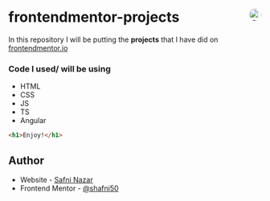 # frontendmentor-projects <img src="https://asset.brandfetch.io/id-7PJzcYu/idDksQWGNy.jpeg" alt="frontend-mentor icon" style="border-radius: 50%; height: 25px; float: right;">

In this repository I will be putting the <b>projects</b> that I have did on <a href="https://www.frontendmentor.io/home" target="_blank">frontendmentor.io</a>

### Code I used/ will be using

- HTML
- CSS 
- JS
- TS
- Angular

```html
<h1>Enjoy!</h1>
```

## Author

- Website - [Safni Nazar](https://linktr.ee/shafni50)
- Frontend Mentor - [@shafni50](https://www.frontendmentor.io/profile/shafni50)
